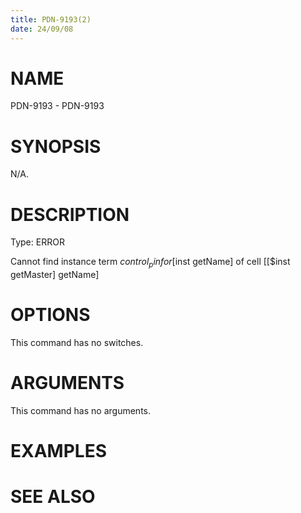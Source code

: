 ```yaml
---
title: PDN-9193(2)
date: 24/09/08
---
```


# NAME

PDN-9193 - PDN-9193

# SYNOPSIS

N/A.

# DESCRIPTION

Type: ERROR

Cannot find instance term $control_pin for [$inst getName] of cell [[$inst getMaster] getName]

# OPTIONS

This command has no switches.

# ARGUMENTS

This command has no arguments.

# EXAMPLES

# SEE ALSO
